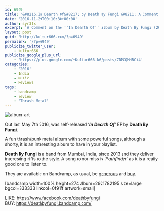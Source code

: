```yaml
---
id: 6949
title: '&#8216;In Dearth Of&#8217; by Death By Fungi &#8211; A Comment'
date: '2016-11-29T00:10:30+00:00'
author: syr3fx
excerpt: 'A Comment on the ''In Dearth Of'' album by Death By Fungi (2016).'
layout: post
guid: 'http://kultur666.com/?p=6949'
permalink: '/?p=6949'
publicize_twitter_user:
    - kultur666
publicize_google_plus_url:
    - 'https://plus.google.com/+Kultur666-k6/posts/7DMCQMHRCi4'
categories:
    - '2016'
    - India
    - Music
    - Reviews
tags:
    - bandcamp
    - review
    - 'Thrash Metal'
---
```


![album-art](http://localhost:8080/wp-content/uploads/2016/11/album-art.jpg)

Out last May 7th 2016, was self-released ‘***In Dearth Of***‘ EP by **Death By Fungi**.

A fun thrash/punk metal album with some powerful songs, although a shorty, it is an interesting album to have in your playlist.

**Death By Fungi** is a band from Mumbai, India, since 2013 and they deliver interesting riffs to the style. A song to not miss is ‘*Pathfinder*‘ as it is a really good one to listen to.

They are available on Bandcamp, as usual, be <span style="text-decoration:underline;">generous</span> and <span style="text-decoration:underline;">buy</span>.

\[bandcamp width=100% height=274 album=2921782195 size=large bgcol=333333 linkcol=0f91ff artwork=small\]

LIKE: <https://www.facebook.com/deathbyfungi>  
BUY: <https://deathbyfungi.bandcamp.com/>
